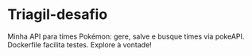 # Triagil-desafio
Minha API para times Pokémon: gere, salve e busque times via pokeAPI. Dockerfile facilita testes. Explore à vontade!
